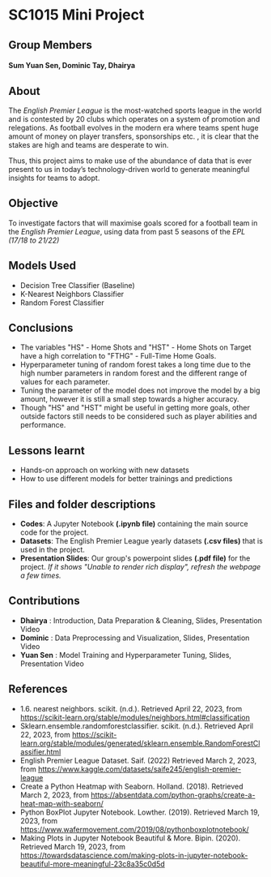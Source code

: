 # SC1015 Mini Project

## Group Members
#### Sum Yuan Sen, Dominic Tay, Dhairya

## About

The *English Premier League* is the most-watched sports league in the world and is contested by 20 clubs which operates on a system of promotion and relegations. 
As football evolves in the modern era where teams spent huge amount of money on player transfers, sponsorships etc. , it is clear that the stakes are high and teams are desperate to win.

Thus, this project aims to make use of the abundance of data that is ever present to us in today’s technology-driven world to generate meaningful insights for teams to adopt. 


## Objective

To investigate factors that will maximise goals scored for a football team in the *English Premier League*, using data from past 5 seasons of the *EPL (17/18 to 21/22)*

## Models Used

 * Decision Tree Classifier (Baseline)
 * K-Nearest Neighbors Classifier
 * Random Forest Classifier

## Conclusions


* The variables "HS" - Home Shots and "HST" - Home Shots on Target have a high correlation to "FTHG" - Full-Time Home Goals.
* Hyperparameter tuning of random forest takes a long time due to the high number parameters in random forest and the different range of values for each parameter.
* Tuning the parameter of the model does not improve the model by a big amount, however it is still a small step towards a higher accuracy.
* Though "HS" and "HST" might be useful in getting more goals, other outside factors still needs to be considered such as player abilities and performance. 

## Lessons learnt

* Hands-on approach on working with new datasets
* How to use different models for better trainings and predictions



## Files and folder descriptions
* **Codes**: A Jupyter Notebook **(.ipynb file)** containing the main source code for the project.
* **Datasets**: The English Premier League yearly datasets **(.csv files)** that is used in the project.
* **Presentation Slides**: Our group's powerpoint slides **(.pdf file)** for the project. *If it shows "Unable to render rich display", refresh the webpage a few times.*

## Contributions

* **Dhairya** : Introduction, Data Preparation & Cleaning, Slides, Presentation Video
* **Dominic** : Data Preprocessing and Visualization, Slides, Presentation Video
* **Yuan Sen** : Model Training and Hyperparameter Tuning, Slides, Presentation Video

## References
* 1.6. nearest neighbors. scikit. (n.d.). Retrieved April 22, 2023, from https://scikit-learn.org/stable/modules/neighbors.html#classification
* Sklearn.ensemble.randomforestclassifier. scikit. (n.d.). Retrieved April 22, 2023, from https://scikit-learn.org/stable/modules/generated/sklearn.ensemble.RandomForestClassifier.html
* English Premier League Dataset. Saif. (2022) Retrieved March 2, 2023, from  https://www.kaggle.com/datasets/saife245/english-premier-league
* Create a Python Heatmap with Seaborn. Holland. (2018). Retrieved March 2, 2023, from https://absentdata.com/python-graphs/create-a-heat-map-with-seaborn/
* Python BoxPlot Jupyter Notebook. Lowther. (2019). Retrieved March 19, 2023, from https://www.wafermovement.com/2019/08/pythonboxplotnotebook/
* Making Plots in Jupyter Notebook Beautiful & More. Bipin. (2020). Retrieved March 19, 2023, from https://towardsdatascience.com/making-plots-in-jupyter-notebook-beautiful-more-meaningful-23c8a35c0d5d

